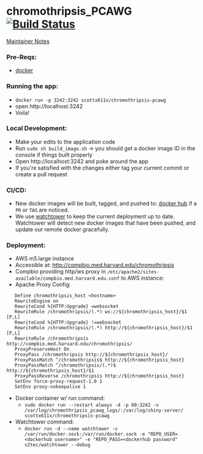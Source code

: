 # chromothripsis_PCAWG [![Build Status](https://travis-ci.org/parklab/chromothripsis_PCAWG.svg?branch=master)](https://travis-ci.org/parklab/chromothripsis_PCAWG)

[Maintainer Notes](https://github.com/parklab/chromothripsis_PCAWG/wiki/Dev-Notes)

### Pre-Reqs: 
- [docker](https://docs.docker.com/engine/installation/)

### Running the app:
- `docker run -p 3242:3242 scottx611x/chromothripsis-pcawg`
- open http://localhost:3242
- Voila!

### Local Development:
- Make your edits to the application code
- Run `sudo sh build_image.sh` -> you should get a docker image ID in the console if things built properly
- Open http://localhost:3242 and poke around the app
- If you're satisfied with the changes either tag your current commit or create a pull request

### CI/CD:
- New docker images will be built, tagged, and pushed to: [docker hub](https://hub.docker.com/r/scottx611x/chromothripsis-pcawg/) if a `PR` or `TAG` are noticed.
- We use [watchtower](https://github.com/v2tec/watchtower) to keep the current deployment up to date. Watchtower will detect new docker images that have been pushed, and update our remote docker gracefully.


### Deployment:
- AWS m5.large instance
- Accessible at: http://compbio.med.harvard.edu/chromothripsis
- Compbio providing http/ws proxy in `/etc/apache2/sites-available/compbio.med.harvard.edu.conf` to AWS instance:
- Apache Proxy Config:
```
   Define chromothripsis_host <hostname>
   RewriteEngine on
   RewriteCond %{HTTP:Upgrade} =websocket
   RewriteRule /chromothripsis/(.*) ws://${chromothripsis_host}/$1 [P,L]
   RewriteCond %{HTTP:Upgrade} !=websocket
   RewriteRule /chromothripsis/(.*) http://${chromothripsis_host}/$1 [P,L]
   RewriteRule /chromothripsis http://compbio.med.harvard.edu/chromothripsis/
   ProxyPreserveHost On
   ProxyPass /chromothripsis http://${chromothripsis_host}/
   ProxyPassMatch ^/chromothripsis$ http://${chromothripsis_host}
   ProxyPassMatch ^/chromothripsis/(.*)$ http://${chromothripsis_host}/$1
   ProxyPassReverse /chromothripsis http://${chromothripsis_host}
   SetEnv force-proxy-request-1.0 1
   SetEnv proxy-nokeepalive 1
```  
- Docker container w/ run command: 
    + `sudo docker run --restart always -d -p 80:3242 -v /var/log/chromothripsis_pcawg_logs/:/var/log/shiny-server/ scottx611x/chromothripsis-pcawg`
- Watchtower command:
    + `docker run -d --name watchtower -v /var/run/docker.sock:/var/run/docker.sock -e "REPO_USER=<dockerhub username>" -e "REPO_PASS=<dockerhub password" v2tec/watchtower --debug`
